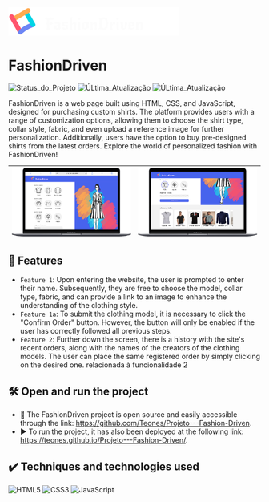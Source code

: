 ![logo](Imagens/Logo.png)

<h1>FashionDriven</h1>

![Status_do_Projeto](https://img.shields.io/badge/status-concluded-green
)
![ÚLtima_Atualização](https://img.shields.io/badge/create-november_/_2021-blue
)
![ÚLtima_Atualização](https://img.shields.io/badge/version-december_/_2023-red
)

FashionDriven is a web page built using HTML, CSS, and JavaScript, designed for purchasing custom shirts. The platform provides users with a range of customization options, allowing them to choose the shirt type, collar style, fabric, and even upload a reference image for further personalization. Additionally, users have the option to buy pre-designed shirts from the latest orders. Explore the world of personalized fashion with FashionDriven!

|<img src="Imagens/mobile.png" alt="Imagem 1" width="400"/> | <img src="Imagens/mobile (1).png" alt="Imagem 2" width="400"/> |
|:-:|:-:|


## 🔨 Features

- `Feature 1`: Upon entering the website, the user is prompted to enter their name. Subsequently, they are free to choose the model, collar type, fabric, and can provide a link to an image to enhance the understanding of the clothing style.
- `Feature 1a`: To submit the clothing model, it is necessary to click the "Confirm Order" button. However, the button will only be enabled if the user has correctly followed all previous steps.
- `Feature 2`: Further down the screen, there is a history with the site's recent orders, along with the names of the creators of the clothing models. The user can place the same registered order by simply clicking on the desired one. relacionada à funcionalidade 2


## 🛠️ Open and run the project

- 📁 The FashionDriven project is open source and easily accessible through the link: https://github.com/Teones/Projeto---Fashion-Driven. 
- ▶️ To run the project, it has also been deployed at the following link: https://teones.github.io/Projeto---Fashion-Driven/.

## ✔️ Techniques and technologies used
![HTML5](https://img.shields.io/badge/html5-%23E34F26.svg?style=flat&logo=html5&logoColor=white)
![CSS3](https://img.shields.io/badge/css3-%231572B6.svg?style=flat&logo=css3&logoColor=white)
![JavaScript](https://img.shields.io/badge/javascript-%23323330.svg?style=flat&logo=javascript&logoColor=%23F7DF1E)